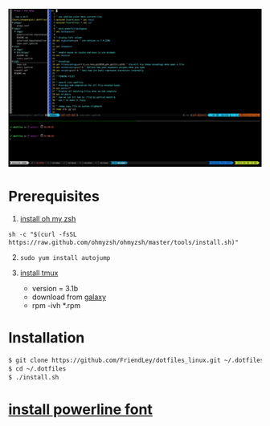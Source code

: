 ![](./imgs/zsh_tmux_vim_screenshot.png)

# Prerequisites

1. [install oh my zsh](https://ohmyz.sh/)

```
sh -c "$(curl -fsSL https://raw.github.com/ohmyzsh/ohmyzsh/master/tools/install.sh)"
```

2. `sudo yum install autojump`

3. [install tmux](https://github.com/tmux/tmux/wiki)
   - version = 3.1b
   - download from [galaxy](http://galaxy4.net/repo/)
   - rpm -ivh *.rpm


# Installation

```bash
$ git clone https://github.com/FriendLey/dotfiles_linux.git ~/.dotfiles
$ cd ~/.dotfiles
$ ./install.sh
```

# [install powerline font](https://github.com/powerline/fonts)
